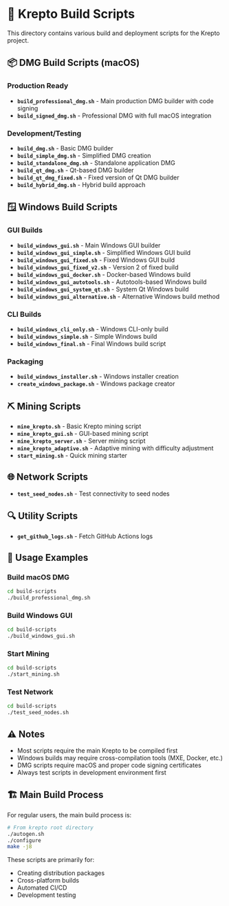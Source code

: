 # 🔧 Krepto Build Scripts

This directory contains various build and deployment scripts for the Krepto project.

## 📦 DMG Build Scripts (macOS)

### Production Ready
- **`build_professional_dmg.sh`** - Main production DMG builder with code signing
- **`build_signed_dmg.sh`** - Professional DMG with full macOS integration

### Development/Testing
- **`build_dmg.sh`** - Basic DMG builder
- **`build_simple_dmg.sh`** - Simplified DMG creation
- **`build_standalone_dmg.sh`** - Standalone application DMG
- **`build_qt_dmg.sh`** - Qt-based DMG builder
- **`build_qt_dmg_fixed.sh`** - Fixed version of Qt DMG builder
- **`build_hybrid_dmg.sh`** - Hybrid build approach

## 🪟 Windows Build Scripts

### GUI Builds
- **`build_windows_gui.sh`** - Main Windows GUI builder
- **`build_windows_gui_simple.sh`** - Simplified Windows GUI build
- **`build_windows_gui_fixed.sh`** - Fixed Windows GUI build
- **`build_windows_gui_fixed_v2.sh`** - Version 2 of fixed build
- **`build_windows_gui_docker.sh`** - Docker-based Windows build
- **`build_windows_gui_autotools.sh`** - Autotools-based Windows build
- **`build_windows_gui_system_qt.sh`** - System Qt Windows build
- **`build_windows_gui_alternative.sh`** - Alternative Windows build method

### CLI Builds
- **`build_windows_cli_only.sh`** - Windows CLI-only build
- **`build_windows_simple.sh`** - Simple Windows build
- **`build_windows_final.sh`** - Final Windows build script

### Packaging
- **`build_windows_installer.sh`** - Windows installer creation
- **`create_windows_package.sh`** - Windows package creator

## ⛏️ Mining Scripts

- **`mine_krepto.sh`** - Basic Krepto mining script
- **`mine_krepto_gui.sh`** - GUI-based mining script
- **`mine_krepto_server.sh`** - Server mining script
- **`mine_krepto_adaptive.sh`** - Adaptive mining with difficulty adjustment
- **`start_mining.sh`** - Quick mining starter

## 🌐 Network Scripts

- **`test_seed_nodes.sh`** - Test connectivity to seed nodes

## 🔍 Utility Scripts

- **`get_github_logs.sh`** - Fetch GitHub Actions logs

## 📝 Usage Examples

### Build macOS DMG
```bash
cd build-scripts
./build_professional_dmg.sh
```

### Build Windows GUI
```bash
cd build-scripts
./build_windows_gui.sh
```

### Start Mining
```bash
cd build-scripts
./start_mining.sh
```

### Test Network
```bash
cd build-scripts
./test_seed_nodes.sh
```

## ⚠️ Notes

- Most scripts require the main Krepto to be compiled first
- Windows builds may require cross-compilation tools (MXE, Docker, etc.)
- DMG scripts require macOS and proper code signing certificates
- Always test scripts in development environment first

## 🏗️ Main Build Process

For regular users, the main build process is:
```bash
# From krepto root directory
./autogen.sh
./configure
make -j8
```

These scripts are primarily for:
- Creating distribution packages
- Cross-platform builds  
- Automated CI/CD
- Development testing 